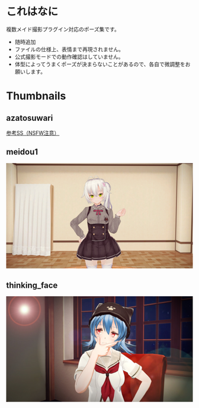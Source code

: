 # これはなに

複数メイド撮影プラグイン対応のポーズ集です。  
* 随時追加
* ファイルの仕様上、表情まで再現されません。  
* 公式撮影モードでの動作確認はしていません。
* 体型によってうまくポーズが決まらないことがあるので、各自で微調整をお願いします。

# Thumbnails 

## azatosuwari
[参考SS（NSFW注意）](https://mstdn.maud.io/@r8_gre/99072708675948226 "あざといやつ") 

## meidou1
![this](https://github.com/routehachi/r8_CM3D2_Mod/blob/master/MultipleMaidsPose/meidou1.jpg "「ゲームセンターって不良のたまり場なんじゃないの？」")  

## thinking_face
![this](https://github.com/routehachi/r8_CM3D2_Mod/blob/master/MultipleMaidsPose/thinking_face.jpg ":thinking_akane:")  
